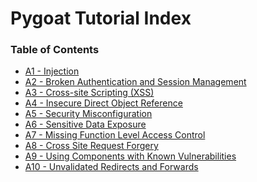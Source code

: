 # Pygoat Tutorial Index

### Table of Contents

  * [A1 - Injection](a1/A1-Injection.md)
  * [A2 - Broken Authentication and Session Management]()
  * [A3 - Cross-site Scripting (XSS)]()
  * [A4 - Insecure Direct Object Reference]()
  * [A5 - Security Misconfiguration]()
  * [A6 - Sensitive Data Exposure]()
  * [A7 - Missing Function Level Access Control]()
  * [A8 - Cross Site Request Forgery]()
  * [A9 - Using Components with Known Vulnerabilities]()
  * [A10 - Unvalidated Redirects and Forwards]()
  
  